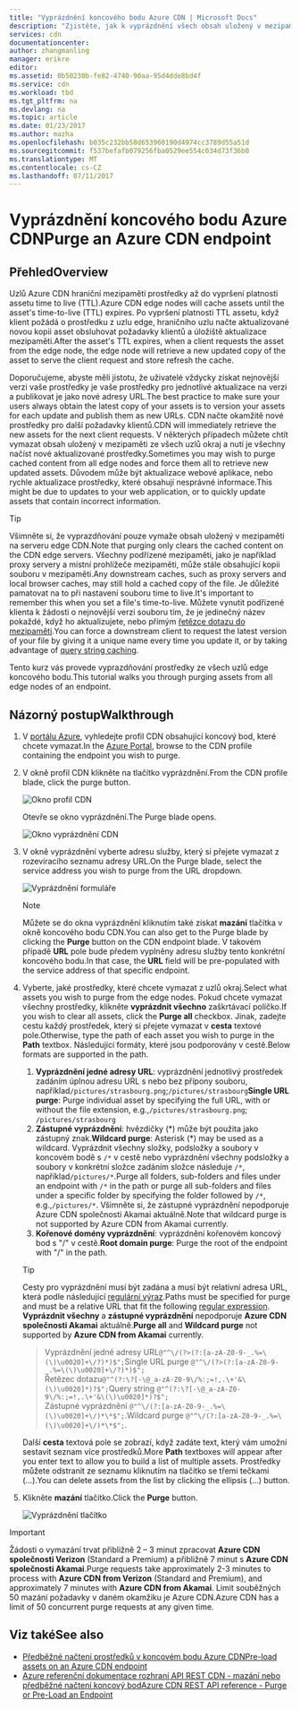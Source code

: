 ```yaml
---
title: "Vyprázdnění koncového bodu Azure CDN | Microsoft Docs"
description: "Zjistěte, jak k vyprázdnění všech obsah uložený v mezipaměti z koncového bodu Azure CDN."
services: cdn
documentationcenter: 
author: zhangmanling
manager: erikre
editor: 
ms.assetid: 0b50230b-fe82-4740-90aa-95d4dde8bd4f
ms.service: cdn
ms.workload: tbd
ms.tgt_pltfrm: na
ms.devlang: na
ms.topic: article
ms.date: 01/23/2017
ms.author: mazha
ms.openlocfilehash: b035c232bb58d653960190d4974cc3789d55a51d
ms.sourcegitcommit: f537befafb079256fba0529ee554c034d73f36b0
ms.translationtype: MT
ms.contentlocale: cs-CZ
ms.lasthandoff: 07/11/2017
---
```

# <a name="purge-an-azure-cdn-endpoint"></a><span data-ttu-id="f9f98-103">Vyprázdnění koncového bodu Azure CDN</span><span class="sxs-lookup"><span data-stu-id="f9f98-103">Purge an Azure CDN endpoint</span></span>
## <a name="overview"></a><span data-ttu-id="f9f98-104">Přehled</span><span class="sxs-lookup"><span data-stu-id="f9f98-104">Overview</span></span>
<span data-ttu-id="f9f98-105">Uzlů Azure CDN hraniční mezipaměti prostředky až do vypršení platnosti assetu time to live (TTL).</span><span class="sxs-lookup"><span data-stu-id="f9f98-105">Azure CDN edge nodes will cache assets until the asset's time-to-live (TTL) expires.</span></span>  <span data-ttu-id="f9f98-106">Po vypršení platnosti TTL assetu, když klient požádá o prostředku z uzlu edge, hraničního uzlu načte aktualizované novou kopii asset obsluhovat požadavky klientů a úložiště aktualizace mezipaměti.</span><span class="sxs-lookup"><span data-stu-id="f9f98-106">After the asset's TTL expires, when a client requests the asset from the edge node, the edge node will retrieve a new updated copy of the asset to serve the client request and store refresh the cache.</span></span>

<span data-ttu-id="f9f98-107">Doporučujeme, abyste měli jistotu, že uživatelé vždycky získat nejnovější verzi vaše prostředky je vaše prostředky pro jednotlivé aktualizace na verzi a publikovat je jako nové adresy URL.</span><span class="sxs-lookup"><span data-stu-id="f9f98-107">The best practice to make sure your users always obtain the latest copy of your assets is to version your assets for each update and publish them as new URLs.</span></span>  <span data-ttu-id="f9f98-108">CDN načte okamžitě nové prostředky pro další požadavky klientů.</span><span class="sxs-lookup"><span data-stu-id="f9f98-108">CDN will immediately retrieve the new assets for the next client requests.</span></span>  <span data-ttu-id="f9f98-109">V některých případech můžete chtít vymazat obsah uložený v mezipaměti ze všech uzlů okraj a nutí je všechny načíst nové aktualizované prostředky.</span><span class="sxs-lookup"><span data-stu-id="f9f98-109">Sometimes you may wish to purge cached content from all edge nodes and force them all to retrieve new updated assets.</span></span>  <span data-ttu-id="f9f98-110">Důvodem může být aktualizace webové aplikace, nebo rychle aktualizace prostředky, které obsahují nesprávné informace.</span><span class="sxs-lookup"><span data-stu-id="f9f98-110">This might be due to updates to your web application, or to quickly update assets that contain incorrect information.</span></span>

> [!TIP]
> <span data-ttu-id="f9f98-111">Všimněte si, že vyprazdňování pouze vymaže obsah uložený v mezipaměti na serveru edge CDN.</span><span class="sxs-lookup"><span data-stu-id="f9f98-111">Note that purging only clears the cached content on the CDN edge servers.</span></span>  <span data-ttu-id="f9f98-112">Všechny podřízené mezipaměti, jako je například proxy servery a místní prohlížeče mezipaměti, může stále obsahující kopii souboru v mezipaměti.</span><span class="sxs-lookup"><span data-stu-id="f9f98-112">Any downstream caches, such as proxy servers and local browser caches, may still hold a cached copy of the file.</span></span>  <span data-ttu-id="f9f98-113">Je důležité pamatovat na to při nastavení souboru time to live.</span><span class="sxs-lookup"><span data-stu-id="f9f98-113">It's important to remember this when you set a file's time-to-live.</span></span>  <span data-ttu-id="f9f98-114">Můžete vynutit podřízené klienta k žádosti o nejnovější verzi souboru tím, že je jedinečný název pokaždé, když ho aktualizujete, nebo přímým [řetězce dotazu do mezipaměti](cdn-query-string.md).</span><span class="sxs-lookup"><span data-stu-id="f9f98-114">You can force a downstream client to request the latest version of your file by giving it a unique name every time you update it, or by taking advantage of [query string caching](cdn-query-string.md).</span></span>  
> 
> 

<span data-ttu-id="f9f98-115">Tento kurz vás provede vyprazdňování prostředky ze všech uzlů edge koncového bodu.</span><span class="sxs-lookup"><span data-stu-id="f9f98-115">This tutorial walks you through purging assets from all edge nodes of an endpoint.</span></span>

## <a name="walkthrough"></a><span data-ttu-id="f9f98-116">Názorný postup</span><span class="sxs-lookup"><span data-stu-id="f9f98-116">Walkthrough</span></span>
1. <span data-ttu-id="f9f98-117">V [portálu Azure](https://portal.azure.com), vyhledejte profil CDN obsahující koncový bod, které chcete vymazat.</span><span class="sxs-lookup"><span data-stu-id="f9f98-117">In the [Azure Portal](https://portal.azure.com), browse to the CDN profile containing the endpoint you wish to purge.</span></span>
2. <span data-ttu-id="f9f98-118">V okně profil CDN klikněte na tlačítko vyprázdnění.</span><span class="sxs-lookup"><span data-stu-id="f9f98-118">From the CDN profile blade, click the purge button.</span></span>
   
    ![Okno profil CDN](./media/cdn-purge-endpoint/cdn-profile-blade.png)
   
    <span data-ttu-id="f9f98-120">Otevře se okno vyprázdnění.</span><span class="sxs-lookup"><span data-stu-id="f9f98-120">The Purge blade opens.</span></span>
   
    ![Okno vyprázdnění CDN](./media/cdn-purge-endpoint/cdn-purge-blade.png)
3. <span data-ttu-id="f9f98-122">V okně vyprázdnění vyberte adresu služby, který si přejete vymazat z rozevíracího seznamu adresy URL.</span><span class="sxs-lookup"><span data-stu-id="f9f98-122">On the Purge blade, select the service address you wish to purge from the URL dropdown.</span></span>
   
    ![Vyprázdnění formuláře](./media/cdn-purge-endpoint/cdn-purge-form.png)
   
   > [!NOTE]
   > <span data-ttu-id="f9f98-124">Můžete se do okna vyprázdnění kliknutím také získat **mazání** tlačítka v okně koncového bodu CDN.</span><span class="sxs-lookup"><span data-stu-id="f9f98-124">You can also get to the Purge blade by clicking the **Purge** button on the CDN endpoint blade.</span></span>  <span data-ttu-id="f9f98-125">V takovém případě **URL** pole bude předem vyplněny adresu služby tento konkrétní koncového bodu.</span><span class="sxs-lookup"><span data-stu-id="f9f98-125">In that case, the **URL** field will be pre-populated with the service address of that specific endpoint.</span></span>
   > 
   > 
4. <span data-ttu-id="f9f98-126">Vyberte, jaké prostředky, které chcete vymazat z uzlů okraj.</span><span class="sxs-lookup"><span data-stu-id="f9f98-126">Select what assets you wish to purge from the edge nodes.</span></span>  <span data-ttu-id="f9f98-127">Pokud chcete vymazat všechny prostředky, klikněte **vyprázdnit všechno** zaškrtávací políčko.</span><span class="sxs-lookup"><span data-stu-id="f9f98-127">If you wish to clear all assets, click the **Purge all** checkbox.</span></span>  <span data-ttu-id="f9f98-128">Jinak, zadejte cestu každý prostředek, který si přejete vymazat v **cesta** textové pole.</span><span class="sxs-lookup"><span data-stu-id="f9f98-128">Otherwise, type the path of each asset you wish to purge in the **Path** textbox.</span></span> <span data-ttu-id="f9f98-129">Následující formáty, které jsou podporovány v cestě.</span><span class="sxs-lookup"><span data-stu-id="f9f98-129">Below formats are supported in the path.</span></span>
    1. <span data-ttu-id="f9f98-130">**Vyprázdnění jedné adresy URL**: vyprázdnění jednotlivý prostředek zadáním úplnou adresu URL s nebo bez přípony souboru, například`/pictures/strasbourg.png`;`/pictures/strasbourg`</span><span class="sxs-lookup"><span data-stu-id="f9f98-130">**Single URL purge**: Purge individual asset by specifying the full URL, with or without the file extension, e.g.,`/pictures/strasbourg.png`; `/pictures/strasbourg`</span></span>
    2. <span data-ttu-id="f9f98-131">**Zástupné vyprázdnění**: hvězdičky (\*) může být použita jako zástupný znak.</span><span class="sxs-lookup"><span data-stu-id="f9f98-131">**Wildcard purge**: Asterisk (\*) may be used as a wildcard.</span></span> <span data-ttu-id="f9f98-132">Vyprázdnit všechny složky, podsložky a soubory v koncovém bodě s `/*` v cestě nebo vyprázdnění všechny podsložky a soubory v konkrétní složce zadáním složce následuje `/*`, například`/pictures/*`.</span><span class="sxs-lookup"><span data-stu-id="f9f98-132">Purge all folders, sub-folders and files under an endpoint with `/*` in the path or purge all sub-folders and files under a specific folder by specifying the folder followed by `/*`, e.g.,`/pictures/*`.</span></span>  <span data-ttu-id="f9f98-133">Všimněte si, že zástupné vyprázdnění nepodporuje Azure CDN společnosti Akamai aktuálně.</span><span class="sxs-lookup"><span data-stu-id="f9f98-133">Note that wildcard purge is not supported by Azure CDN from Akamai currently.</span></span> 
    3. <span data-ttu-id="f9f98-134">**Kořenové domény vyprázdnění**: vyprázdnění kořenovém koncový bod s "/" v cestě.</span><span class="sxs-lookup"><span data-stu-id="f9f98-134">**Root domain purge**: Purge the root of the endpoint with "/" in the path.</span></span>
   
   > [!TIP]
   > <span data-ttu-id="f9f98-135">Cesty pro vyprázdnění musí být zadána a musí být relativní adresa URL, která podle následující [regulární výraz](https://msdn.microsoft.com/library/az24scfc.aspx).</span><span class="sxs-lookup"><span data-stu-id="f9f98-135">Paths must be specified for purge and must be a relative URL that fit the following [regular expression](https://msdn.microsoft.com/library/az24scfc.aspx).</span></span> <span data-ttu-id="f9f98-136">**Vyprázdnit všechny** a **zástupné vyprázdnění** nepodporuje **Azure CDN společnosti Akamai** aktuálně.</span><span class="sxs-lookup"><span data-stu-id="f9f98-136">**Purge all** and **Wildcard purge** not supported by **Azure CDN from Akamai** currently.</span></span>
   > > <span data-ttu-id="f9f98-137">Vyprázdnění jedné adresy URL`@"^\/(?>(?:[a-zA-Z0-9-_.%=\(\)\u0020]+\/?)*)$";`</span><span class="sxs-lookup"><span data-stu-id="f9f98-137">Single URL purge `@"^\/(?>(?:[a-zA-Z0-9-_.%=\(\)\u0020]+\/?)*)$";`</span></span>  
   > > <span data-ttu-id="f9f98-138">Řetězec dotazu`@"^(?:\?[-\@_a-zA-Z0-9\/%:;=!,.\+'&\(\)\u0020]*)?$";`</span><span class="sxs-lookup"><span data-stu-id="f9f98-138">Query string `@"^(?:\?[-\@_a-zA-Z0-9\/%:;=!,.\+'&\(\)\u0020]*)?$";`</span></span>  
   > > <span data-ttu-id="f9f98-139">Zástupné vyprázdnění `@"^\/(?:[a-zA-Z0-9-_.%=\(\)\u0020]+\/)*\*$";`.</span><span class="sxs-lookup"><span data-stu-id="f9f98-139">Wildcard purge `@"^\/(?:[a-zA-Z0-9-_.%=\(\)\u0020]+\/)*\*$";`.</span></span> 
   > 
   > <span data-ttu-id="f9f98-140">Další **cesta** textová pole se zobrazí, když zadáte text, který vám umožní sestavit seznam více prostředků.</span><span class="sxs-lookup"><span data-stu-id="f9f98-140">More **Path** textboxes will appear after you enter text to allow you to build a list of multiple assets.</span></span>  <span data-ttu-id="f9f98-141">Prostředky můžete odstranit ze seznamu kliknutím na tlačítko se třemi tečkami (...).</span><span class="sxs-lookup"><span data-stu-id="f9f98-141">You can delete assets from the list by clicking the ellipsis (...) button.</span></span>
   > 
5. <span data-ttu-id="f9f98-142">Klikněte **mazání** tlačítko.</span><span class="sxs-lookup"><span data-stu-id="f9f98-142">Click the **Purge** button.</span></span>
   
    ![Vyprázdnění tlačítko](./media/cdn-purge-endpoint/cdn-purge-button.png)

> [!IMPORTANT]
> <span data-ttu-id="f9f98-144">Žádosti o vymazání trvat přibližně 2 – 3 minut zpracovat **Azure CDN společnosti Verizon** (Standard a Premium) a přibližně 7 minut s **Azure CDN společnosti Akamai**.</span><span class="sxs-lookup"><span data-stu-id="f9f98-144">Purge requests take approximately 2-3 minutes to process with **Azure CDN from Verizon** (Standard and Premium), and approximately 7 minutes with **Azure CDN from Akamai**.</span></span>  <span data-ttu-id="f9f98-145">Limit souběžných 50 mazání požadavky v daném okamžiku je Azure CDN.</span><span class="sxs-lookup"><span data-stu-id="f9f98-145">Azure CDN has a limit of 50 concurrent purge requests at any given time.</span></span> 
> 
> 

## <a name="see-also"></a><span data-ttu-id="f9f98-146">Viz také</span><span class="sxs-lookup"><span data-stu-id="f9f98-146">See also</span></span>
* [<span data-ttu-id="f9f98-147">Předběžné načtení prostředků v koncovém bodu Azure CDN</span><span class="sxs-lookup"><span data-stu-id="f9f98-147">Pre-load assets on an Azure CDN endpoint</span></span>](cdn-preload-endpoint.md)
* [<span data-ttu-id="f9f98-148">Azure referenční dokumentace rozhraní API REST CDN - mazání nebo předběžné načtení koncový bod</span><span class="sxs-lookup"><span data-stu-id="f9f98-148">Azure CDN REST API reference - Purge or Pre-Load an Endpoint</span></span>](https://msdn.microsoft.com/library/mt634451.aspx)

